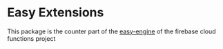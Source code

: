 # Easy Extensions

This package is the counter part of the [easy-engine](https://github.com/thruthesky/easy-engine) of the firebase cloud functions project

